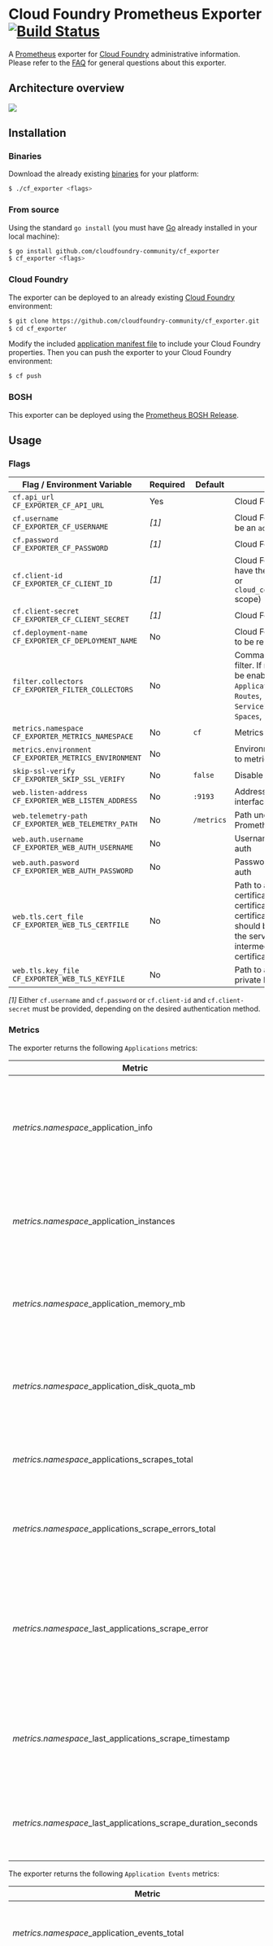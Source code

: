 # Cloud Foundry Prometheus Exporter [![Build Status](https://travis-ci.org/cloudfoundry-community/cf_exporter.png)](https://travis-ci.org/cloudfoundry-community/cf_exporter)

A [Prometheus][prometheus] exporter for [Cloud Foundry][cloudfoundry] administrative information. Please refer to the [FAQ][faq] for general questions about this exporter.

## Architecture overview

![](https://cdn.rawgit.com/cloudfoundry-community/cf_exporter/master/architecture/architecture.svg)

## Installation

### Binaries

Download the already existing [binaries][binaries] for your platform:

```bash
$ ./cf_exporter <flags>
```

### From source

Using the standard `go install` (you must have [Go][golang] already installed in your local machine):

```bash
$ go install github.com/cloudfoundry-community/cf_exporter
$ cf_exporter <flags>
```

### Cloud Foundry

The exporter can be deployed to an already existing [Cloud Foundry][cloudfoundry] environment:

```bash
$ git clone https://github.com/cloudfoundry-community/cf_exporter.git
$ cd cf_exporter
```

Modify the included [application manifest file][manifest] to include your Cloud Foundry properties. Then you can push the exporter to your Cloud Foundry environment:

```bash
$ cf push
```

### BOSH

This exporter can be deployed using the [Prometheus BOSH Release][prometheus-boshrelease].

## Usage

### Flags

| Flag / Environment Variable | Required | Default | Description |
| --------------------------- | -------- | ------- | ----------- |
| `cf.api_url`<br />`CF_EXPORTER_CF_API_URL` | Yes | | Cloud Foundry API URL |
| `cf.username`<br />`CF_EXPORTER_CF_USERNAME` | *[1]* | | Cloud Foundry Username (must be an `administrator` user) |
| `cf.password`<br />`CF_EXPORTER_CF_PASSWORD` | *[1]* | | Cloud Foundry Password |
| `cf.client-id`<br />`CF_EXPORTER_CF_CLIENT_ID` | *[1]* | | Cloud Foundry Client ID (must have the `cloud_controller.admin` or `cloud_controller.admin_read_only` scope) |
| `cf.client-secret`<br />`CF_EXPORTER_CF_CLIENT_SECRET` | *[1]* | | Cloud Foundry Client Secret |
| `cf.deployment-name`<br />`CF_EXPORTER_CF_DEPLOYMENT_NAME` | No | | Cloud Foundry Deployment Name to be reported as a metric label |
| `filter.collectors`<br />`CF_EXPORTER_FILTER_COLLECTORS` | No | | Comma separated collectors to filter. If not set, all collectors will be enabled (`Applications`, `ApplicationEvents`, `Organizations`, `Routes`, `SecurityGroups`, `ServiceInstances`, `Services`, `Spaces`, `Stacks`) |
| `metrics.namespace`<br />`CF_EXPORTER_METRICS_NAMESPACE` | No | `cf` | Metrics Namespace |
| `metrics.environment`<br />`CF_EXPORTER_METRICS_ENVIRONMENT` | No | | Environment label to be attached to metrics |
| `skip-ssl-verify`<br />`CF_EXPORTER_SKIP_SSL_VERIFY` | No | `false` | Disable SSL Verify |
| `web.listen-address`<br />`CF_EXPORTER_WEB_LISTEN_ADDRESS` | No | `:9193` | Address to listen on for web interface and telemetry |
| `web.telemetry-path`<br />`CF_EXPORTER_WEB_TELEMETRY_PATH` | No | `/metrics` | Path under which to expose Prometheus metrics |
| `web.auth.username`<br />`CF_EXPORTER_WEB_AUTH_USERNAME` | No | | Username for web interface basic auth |
| `web.auth.pasword`<br />`CF_EXPORTER_WEB_AUTH_PASSWORD` | No | | Password for web interface basic auth |
| `web.tls.cert_file`<br />`CF_EXPORTER_WEB_TLS_CERTFILE` | No | | Path to a file that contains the TLS certificate (PEM format). If the certificate is signed by a certificate authority, the file should be the concatenation of the server's certificate, any intermediates, and the CA's certificate |
| `web.tls.key_file`<br />`CF_EXPORTER_WEB_TLS_KEYFILE` | No | | Path to a file that contains the TLS private key (PEM format) |

*[1]* Either `cf.username` and `cf.password` or `cf.client-id` and `cf.client-secret` must be provided, depending on the desired authentication method.

### Metrics

The exporter returns the following `Applications` metrics:

| Metric | Description | Labels |
| ------ | ----------- | ------ |
| *metrics.namespace*_application_info | Labeled Cloud Foundry Application information with a constant `1` value | `environment`, `deployment`, `application_id`, `application_name`, `buildpack`, `organization_id`, `organization_name`, `space_id`, `space_name`, `stack_id`, `state` |
| *metrics.namespace*_application_instances | Cloud Foundry Application Instances | `environment`, `deployment`, `application_id`, `application_name`, `organization_id`, `organization_name`, `space_id`, `space_name` |
| *metrics.namespace*_application_memory_mb | Cloud Foundry Application Memory (Mb) | `environment`, `deployment`, `application_id`, `application_name`, `organization_id`, `organization_name`, `space_id`, `space_name` |
| *metrics.namespace*_application_disk_quota_mb | Cloud Foundry Application Disk Quota (Mb) | `environment`, `deployment`, `application_id`, `application_name`, `organization_id`, `organization_name`, `space_id`, `space_name` |
| *metrics.namespace*_applications_scrapes_total | Total number of scrapes for Cloud Foundry Applications | `environment`, `deployment` |
| *metrics.namespace*_applications_scrape_errors_total | Total number of scrape errors of Cloud Foundry Applications | `environment`, `deployment` |
| *metrics.namespace*_last_applications_scrape_error | Whether the last scrape of Applications metrics from Cloud Foundry resulted in an error (`1` for error, `0` for success) | `environment`, `deployment` |
| *metrics.namespace*_last_applications_scrape_timestamp | Number of seconds since 1970 since last scrape of Applications metrics from Cloud Foundry | `environment`, `deployment` |
| *metrics.namespace*_last_applications_scrape_duration_seconds | Duration of the last scrape of Applications metrics from Cloud Foundry | `environment`, `deployment` |

The exporter returns the following `Application Events` metrics:

| Metric | Description | Labels |
| ------ | ----------- | ------ |
| *metrics.namespace*_application_events_total | Total number of Cloud Foundry Application Events | `environment`, `deployment`, `application_id`, `event_type` |
| *metrics.namespace*_application_events_scrapes_total | Total number of scrapes for Cloud Foundry Application Events | `environment`, `deployment` |
| *metrics.namespace*_application_events_scrape_errors_total | Total number of scrape errors of Cloud Foundry Application Events | `environment`, `deployment` |
| *metrics.namespace*_last_application_events_scrape_error | Whether the last scrape of Application Events metrics from Cloud Foundry resulted in an error (`1` for error, `0` for success) |`environment`,  `deployment` |
| *metrics.namespace*_last_application_events_scrape_timestamp | Number of seconds since 1970 since last scrape of Application Events metrics from Cloud Foundry | `environment`, `deployment` |
| *metrics.namespace*_last_application_events_scrape_duration_seconds | Duration of the last scrape of Application Events metrics from Cloud Foundry | `environment`, `deployment` |

The exporter returns the following `Organizations` metrics:

| Metric | Description | Labels |
| ------ | ----------- | ------ |
| *metrics.namespace*_organization_info | Labeled Cloud Foundry Organization information with a constant `1` value | `environment`, `deployment`, `organization_id`, `organization_name`, `quota_name` |
| *metrics.namespace*_organization_non_basic_services_allowed | A Cloud Foundry Organization can provision instances of paid service plans? (`1` for `true`, `0` for `false`) | `environment`, `deployment`, `organization_id`, `organization_name` |
| *metrics.namespace*_organization_instance_memory_mb_limit | Maximum amount of memory (Mb) an application instance can have in a Cloud Foundry Organization | `environment`, `deployment`, `organization_id`, `organization_name` |
| *metrics.namespace*_organization_total_app_instances_quota | Total number of application instances that may be created in a Cloud Foundry Organization | `environment`, `deployment`, `organization_id`, `organization_name` |
| *metrics.namespace*_organization_total_app_tasks_quota | Total number of application tasks that may be created in a Cloud Foundry Organization | `environment`, `deployment`, `organization_id`, `organization_name` |
| *metrics.namespace*_organization_total_memory_mb_quota | Total amount of memory (Mb) a Cloud Foundry Organization can have | `environment`, `deployment`, `organization_id`, `organization_name` |
| *metrics.namespace*_organization_total_private_domains_quota | Total number of private domains that may be created in a Cloud Foundry Organization | `environment`, `deployment`, `organization_id`, `organization_name` |
| *metrics.namespace*_organization_total_reserved_route_ports_quota | Total number of routes that may be created with reserved ports in a Cloud Foundry Organization | `environment`, `deployment`, `organization_id`, `organization_name` |
| *metrics.namespace*_organization_total_routes_quota | Total number of routes that may be created in a Cloud Foundry Organization | `environment`, `deployment`, `organization_id`, `organization_name` |
| *metrics.namespace*_organization_total_service_keys_quota | Total number of service keys that may be created in a Cloud Foundry Organization | `environment`, `deployment`, `organization_id`, `organization_name` |
| *metrics.namespace*_organization_total_services_quota | Total number of service instances that may be created in a Cloud Foundry Organization | `environment`, `deployment`, `organization_id`, `organization_name` |
| *metrics.namespace*_organizations_scrapes_total | Total number of scrapes for Cloud Foundry Organizations | `environment`, `deployment` |
| *metrics.namespace*_organizations_scrape_errors_total | Total number of scrape errors of Cloud Foundry Organizations | `environment`, `deployment` |
| *metrics.namespace*_last_organizations_scrape_error | Whether the last scrape of Organizations metrics from Cloud Foundry resulted in an error (`1` for error, `0` for success) | `environment`, `deployment` |
| *metrics.namespace*_last_organizations_scrape_timestamp | Number of seconds since 1970 since last scrape of Organizations metrics from Cloud Foundry | `environment`, `deployment` |
| *metrics.namespace*_last_organizations_scrape_duration_seconds | Duration of the last scrape of Organizations metrics from Cloud Foundry | `environment`, `deployment` |

The exporter returns the following `Routes` metrics:

| Metric | Description | Labels |
| ------ | ----------- | ------ |
| *metrics.namespace*_route_info | Labeled Cloud Foundry Route information with a constant `1` value | `environment`, `deployment`, `route_id`, `route_host`, `route_path`, `domain_id`, `space_id`, `service_instance_id` |
| *metrics.namespace*_routes_scrapes_total | Total number of scrapes for Cloud Foundry Routes | `environment`, `deployment` |
| *metrics.namespace*_routes_scrape_errors_total | Total number of scrape errors of Cloud Foundry Routes | `environment`, `deployment` |
| *metrics.namespace*_last_routes_scrape_error | Whether the last scrape of Routes metrics from Cloud Foundry resulted in an error (`1` for error, `0` for success) | `environment`, `deployment` |
| *metrics.namespace*_last_routes_scrape_timestamp | Number of seconds since 1970 since last scrape of Routes metrics from Cloud Foundry | `environment`, `deployment` |
| *metrics.namespace*_last_routes_scrape_duration_seconds | Duration of the last scrape of Routes metrics from Cloud Foundry | `environment`, `deployment` |


The exporter returns the following `Security Groups` metrics:

| Metric | Description | Labels |
| ------ | ----------- | ------ |
| *metrics.namespace*_security_group_info | Labeled Cloud Foundry Security Group information with a constant `1` value | `environment`, `deployment`, `security_group_id`, `security_group_name` |
| *metrics.namespace*_security_groups_scrapes_total | Total number of scrapes for Cloud Foundry Security Groups | `environment`, `deployment` |
| *metrics.namespace*_security_groups_scrape_errors_total | Total number of scrape errors of Cloud Foundry Security Groups | `environment`, `deployment` |
| *metrics.namespace*_last_security_groups_scrape_error | Whether the last scrape of Security Groups metrics from Cloud Foundry resulted in an error (`1` for error, `0` for success) | `environment`, `deployment` |
| *metrics.namespace*_last_security_groups_scrape_timestamp | Number of seconds since 1970 since last scrape of Security Groups metrics from Cloud Foundry | `environment`, `deployment` |
| *metrics.namespace*_last_security_groups_scrape_duration_seconds | Duration of the last scrape of Security Groups metrics from Cloud Foundry | `environment`, `deployment` |

The exporter returns the following `Services` metrics:

| Metric | Description | Labels |
| ------ | ----------- | ------ |
| *metrics.namespace*_service_info | Labeled Cloud Foundry Service information with a constant `1` value | `environment`, `deployment`, `service_id`, `service_label` |
| *metrics.namespace*_services_scrapes_total | Total number of scrapes for Cloud Foundry Services | `environment`, `deployment` |
| *metrics.namespace*_services_scrape_errors_total | Total number of scrape errors of Cloud Foundry Services | `environment`, `deployment` |
| *metrics.namespace*_last_services_scrape_error | Whether the last scrape of Services metrics from Cloud Foundry resulted in an error (`1` for error, `0` for success) | `environment`, `deployment` |
| *metrics.namespace*_last_services_scrape_timestamp | Number of seconds since 1970 since last scrape of Services metrics from Cloud Foundry | `environment`, `deployment` |
| *metrics.namespace*_last_services_scrape_duration_seconds | Duration of the last scrape of Services metrics from Cloud Foundry | `environment`, `deployment` |

The exporter returns the following `Service Instances` metrics:

| Metric | Description | Labels |
| ------ | ----------- | ------ |
| *metrics.namespace*_service_instance_info | Labeled Cloud Foundry Service Instance information with a constant `1` value | `environment`, `deployment`, `service_instance_id`, `service_instance_name`, `service_plan_id`, `space_id`, `type` |
| *metrics.namespace*_service_instances_scrapes_total | Total number of scrapes for Cloud Foundry Service Instances | `environment`, `deployment` |
| *metrics.namespace*_service_instances_scrape_errors_total | Total number of scrape errors of Cloud Foundry Service Instances | `environment`, `deployment` |
| *metrics.namespace*_last_service_instances_scrape_error | Whether the last scrape of Service Instances metrics from Cloud Foundry resulted in an error (`1` for error, `0` for success) | `environment`, `deployment` |
| *metrics.namespace*_last_service_instances_scrape_timestamp | Number of seconds since 1970 since last scrape of Service Instances metrics from Cloud Foundry | `environment`, `deployment` |
| *metrics.namespace*_last_service_instances_scrape_duration_seconds | Duration of the last scrape of Service Instances metrics from Cloud Foundry | `environment`, `deployment` |

The exporter returns the following `Spaces` metrics:

| Metric | Description | Labels |
| ------ | ----------- | ------ |
| *metrics.namespace*_space_info | Labeled Cloud Foundry Space information with a constant `1` value | `environment`, `deployment`, `space_id`, `space_name`, `organization_id`, `quota_name` |
| *metrics.namespace*_space_non_basic_services_allowed | A Cloud Foundry Space can provision instances of paid service plans? (`1` for `true`, `0` for `false`) | `environment`, `deployment`, `space_id`, `space_name`, `organization_id` |
| *metrics.namespace*_space_instance_memory_mb_limit | Maximum amount of memory (Mb) an application instance can have in a Cloud Foundry Space | `environment`, `deployment`, `space_id`, `space_name`, `organization_id` |
| *metrics.namespace*_space_total_app_instances_quota | Total number of application instances that may be created in a Cloud Foundry Space | `environment`, `deployment`, `space_id`, `space_name`, `organization_id` |
| *metrics.namespace*_space_total_app_tasks_quota | Total number of application tasks that may be created in a Cloud Foundry Space | `environment`, `deployment`, `space_id`, `space_name`, `organization_id` |
| *metrics.namespace*_space_total_memory_mb_quota | Total amount of memory (Mb) a Cloud Foundry Space can have | `environment`, `deployment`, `space_id`, `space_name`, `organization_id` |
| *metrics.namespace*_space_total_reserved_route_ports_quota | Total number of routes that may be created with reserved ports in a Cloud Foundry Space | `environment`, `deployment`, `space_id`, `space_name`, `organization_id` |
| *metrics.namespace*_space_total_routes_quota | Total number of routes that may be created in a Cloud Foundry Space | `environment`, `deployment`, `space_id`, `space_name`, `organization_id` |
| *metrics.namespace*_space_total_service_keys_quota | Total number of service keys that may be created in a Cloud Foundry Space | `environment`, `deployment`, `space_id`, `space_name`, `organization_id` |
| *metrics.namespace*_space_total_services_quota | Total number of service instances that may be created in a Cloud Foundry Space | `environment`, `deployment`, `space_id`, `space_name`, `organization_id` |
| *metrics.namespace*_spaces_scrapes_total | Total number of scrapes for Cloud Foundry Spaces | `environment`, `deployment` |
| *metrics.namespace*_spaces_scrape_errors_total | Total number of scrape errors of Cloud Foundry Spaces | `environment`, `deployment` |
| *metrics.namespace*_last_spaces_scrape_error | Whether the last scrape of Spaces metrics from Cloud Foundry resulted in an error (`1` for error, `0` for success) | `environment`, `deployment` |
| *metrics.namespace*_last_spaces_scrape_timestamp | Number of seconds since 1970 since last scrape of Spaces metrics from Cloud Foundry | `environment`, `deployment` |
| *metrics.namespace*_last_spaces_scrape_duration_seconds | Duration of the last scrape of Spaces metrics from Cloud Foundry | `environment`, `deployment` |

The exporter returns the following `Stacks` metrics:

| Metric | Description | Labels |
| ------ | ----------- | ------ |
| *metrics.namespace*_stack_info | Labeled Cloud Foundry Stack information with a constant `1` value | `environment`, `deployment`, `stack_id`, `stack_name` |
| *metrics.namespace*_stacks_scrapes_total | Total number of scrapes for Cloud Foundry Stacks | `environment`, `deployment` |
| *metrics.namespace*_stacks_scrape_errors_total | Total number of scrape errors of Cloud Foundry Stacks | `environment`, `deployment` |
| *metrics.namespace*_last_stacks_scrape_error | Whether the last scrape of Stacks metrics from Cloud Foundry resulted in an error (`1` for error, `0` for success) | `environment`, `deployment` |
| *metrics.namespace*_last_stacks_scrape_timestamp | Number of seconds since 1970 since last scrape of Stacks metrics from Cloud Foundry | `environment`, `deployment` |
| *metrics.namespace*_last_stacks_scrape_duration_seconds | Duration of the last scrape of Stacks metrics from Cloud Foundry | `environment`, `deployment` |

## Acknowledgements

Thanks to [Michal Kuratczyk][mkuratczyk] who has also been working on a [cccf_exporter][cccf_exporter].

## Contributing

Refer to the [contributing guidelines][contributing].

## License

Apache License 2.0, see [LICENSE][license].

[binaries]: https://github.com/cloudfoundry-community/cf_exporter/releases
[cccf_exporter]: https://github.com/mkuratczyk/cfcc_exporter
[cloudfoundry]: https://www.cloudfoundry.org/
[contributing]: https://github.com/cloudfoundry-community/cf_exporter/blob/master/CONTRIBUTING.md
[faq]: https://github.com/cloudfoundry-community/cf_exporter/blob/master/FAQ.md
[golang]: https://golang.org/
[license]: https://github.com/cloudfoundry-community/cf_exporter/blob/master/LICENSE
[manifest]: https://github.com/cloudfoundry-community/cf_exporter/blob/master/manifest.yml
[mkuratczyk]: https://github.com/mkuratczyk
[prometheus]: https://prometheus.io/
[prometheus-boshrelease]: https://github.com/cloudfoundry-community/prometheus-boshrelease
